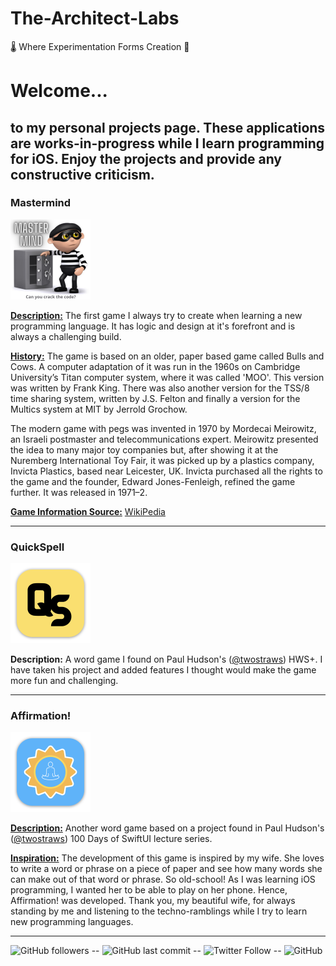 # The-Architect-Labs
🌡️  Where Experimentation Forms Creation  🧪

# Welcome...

## to my personal projects page. These applications are works-in-progress while I learn programming for iOS. Enjoy the projects and provide any constructive criticism.

### Mastermind
<img src="/img/MasterMind-logo-512.png" alt="Application Icon" style="width:128px;height:128px;">

**<u>Description:</u>** The first game I always try to create when learning a new programming language. It has logic and design at it's forefront and is always a challenging build.

<u>**History:**</u> The game is based on an older, paper based game called Bulls and Cows. A computer adaptation of it was run in the 1960s on Cambridge University’s Titan computer system, where it was called 'MOO'. This version was written by Frank King. There was also another version for the TSS/8 time sharing system, written by J.S. Felton and finally a version for the Multics system at MIT by Jerrold Grochow.

The modern game with pegs was invented in 1970 by Mordecai Meirowitz, an Israeli postmaster and telecommunications expert. Meirowitz presented the idea to many major toy companies but, after showing it at the Nuremberg International Toy Fair, it was picked up by a plastics company, Invicta Plastics, based near Leicester, UK. Invicta purchased all the rights to the game and the founder, Edward Jones-Fenleigh, refined the game further. It was released in 1971–2.

<u>**Game Information Source:**</u> <a href="https://en.wikipedia.org/wiki/Mastermind_(board_game)" target="_blank">WikiPedia</a>

***

### QuickSpell
<img src="/img/QuickSpell-logo-512.png" alt="Application Icon" style="width:128px;height:128px;">

__**Description:**__ A word game I found on Paul Hudson's ([@twostraws](https://twitter.com/twostraws)) HWS+. I have taken his project and added features I thought would make the game more fun and challenging.

***

### Affirmation!
<img src="/img/Affirmation-logo-512.png" alt="Application Icon" style="width:128px;height:128px;">

<u>**Description:**</u> Another word game based on a project found in Paul Hudson's ([@twostraws](https://twitter.com/twostraws)) 100 Days of SwiftUI lecture series.

<u>**Inspiration:**</u> The development of this game is inspired by my wife. She loves to write a word or phrase on a piece of paper and see how many words she can make out of that word or phrase. So old-school! As I was learning iOS programming, I wanted her to be able to play on her phone. Hence, Affirmation! was developed. Thank you, my beautiful wife, for always standing by me and listening to the techno-ramblings while I try to learn new programming languages.

***

![GitHub followers](https://img.shields.io/github/followers/TheArchitectLabs?style=social) -- ![GitHub last commit](https://img.shields.io/github/last-commit/TheArchitectLabs/thearchitectlabs.github.io) -- ![Twitter Follow](https://img.shields.io/twitter/follow/TheArchLabs?style=social) -- ![GitHub](https://img.shields.io/github/license/TheArchitectLabs/thearchitectlabs.github.io)  
